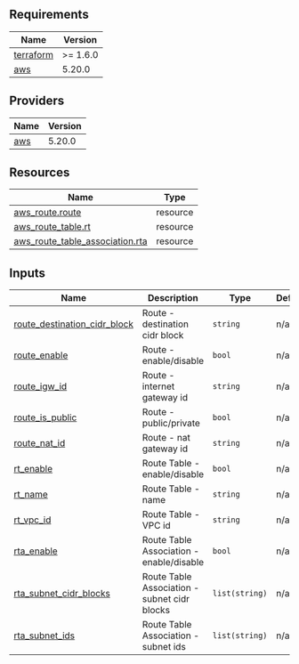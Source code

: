 <!-- BEGIN_TF_DOCS -->
## Requirements

| Name | Version |
|------|---------|
| <a name="requirement_terraform"></a> [terraform](#requirement\_terraform) | >= 1.6.0 |
| <a name="requirement_aws"></a> [aws](#requirement\_aws) | 5.20.0 |

## Providers

| Name | Version |
|------|---------|
| <a name="provider_aws"></a> [aws](#provider\_aws) | 5.20.0 |

## Resources

| Name | Type |
|------|------|
| [aws_route.route](https://registry.terraform.io/providers/hashicorp/aws/5.20.0/docs/resources/route) | resource |
| [aws_route_table.rt](https://registry.terraform.io/providers/hashicorp/aws/5.20.0/docs/resources/route_table) | resource |
| [aws_route_table_association.rta](https://registry.terraform.io/providers/hashicorp/aws/5.20.0/docs/resources/route_table_association) | resource |

## Inputs

| Name | Description | Type | Default | Required |
|------|-------------|------|---------|:--------:|
| <a name="input_route_destination_cidr_block"></a> [route\_destination\_cidr\_block](#input\_route\_destination\_cidr\_block) | Route - destination cidr block | `string` | n/a | yes |
| <a name="input_route_enable"></a> [route\_enable](#input\_route\_enable) | Route - enable/disable | `bool` | n/a | yes |
| <a name="input_route_igw_id"></a> [route\_igw\_id](#input\_route\_igw\_id) | Route - internet gateway id | `string` | n/a | yes |
| <a name="input_route_is_public"></a> [route\_is\_public](#input\_route\_is\_public) | Route - public/private | `bool` | n/a | yes |
| <a name="input_route_nat_id"></a> [route\_nat\_id](#input\_route\_nat\_id) | Route - nat gateway id | `string` | n/a | yes |
| <a name="input_rt_enable"></a> [rt\_enable](#input\_rt\_enable) | Route Table - enable/disable | `bool` | n/a | yes |
| <a name="input_rt_name"></a> [rt\_name](#input\_rt\_name) | Route Table - name | `string` | n/a | yes |
| <a name="input_rt_vpc_id"></a> [rt\_vpc\_id](#input\_rt\_vpc\_id) | Route Table - VPC id | `string` | n/a | yes |
| <a name="input_rta_enable"></a> [rta\_enable](#input\_rta\_enable) | Route Table Association - enable/disable | `bool` | n/a | yes |
| <a name="input_rta_subnet_cidr_blocks"></a> [rta\_subnet\_cidr\_blocks](#input\_rta\_subnet\_cidr\_blocks) | Route Table Association - subnet cidr blocks | `list(string)` | n/a | yes |
| <a name="input_rta_subnet_ids"></a> [rta\_subnet\_ids](#input\_rta\_subnet\_ids) | Route Table Association - subnet ids | `list(string)` | n/a | yes |
<!-- END_TF_DOCS -->
